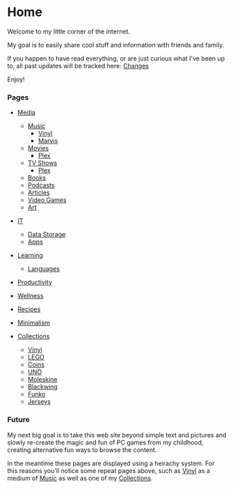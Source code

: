 # Home

Welcome to my little corner of the internet.

My goal is to easily share cool stuff and information with friends and family.

If you happen to have read everything, or are just curious what I've been up to, all past updates will be tracked here:
[Changes](changes.md)

Enjoy!

### Pages

* [Media](media.md)
	* [Music](music.md)
		* [Vinyl](vinyl.md)
		* [Marvis](marvis.md)
	* [Movies](movies.md)
		* [Plex](plex.md)
	* [TV Shows](tv-shows.md)
		* [Plex](plex.md)
	* [Books](books.md)
	* [Podcasts](podcasts.md)
	* [Articles](articles.md)
	* [Video Games](video-games.md)
	* [Art](art.md)

* [IT](it.md)
	* [Data Storage](data-stroage.md)
	* [Apps](apps.md) 

* [Learning](learning.md)
	* [Languages](languages.md)

* [Productivity](productivity.md)

* [Wellness](wellness.md)

* [Recipes](recipes.md)

* [Minimalism](minimalism.md)

* [Collections](collections)
	* [Vinyl](vinyl.md)
	* [LEGO](lego.md)
	* [Coins](coins.md)
	* [UNO](uno.md)
	* [Moleskine](moleskine.md)
	* [Blackwing](blackwing.md)
	* [Funko](funko.md)
	* [Jerseys](jerseys.md)

<!--	* [Bobbleheads](bobbleheads.md)-->


### Future

My next big goal is to take this web site beyond simple text and pictures and slowly re-create the magic and fun of PC games from my childhood, creating alternative fun ways to browse the content.

In the meantime these pages are displayed using a heirachy system. For this reasons you'll notice some repeat pages above, such as [Vinyl](vinyl.md) as a medium of [Music](music.md) as well as one of my [Collections](collections).



